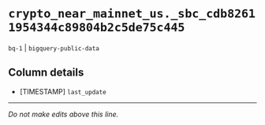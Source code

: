 # `crypto_near_mainnet_us._sbc_cdb82611954344c89804b2c5de75c445`
`bq-1` | `bigquery-public-data`

## Column details
* [TIMESTAMP] `last_update`

-------------------------------------------------------------------------------
*Do not make edits above this line.*
